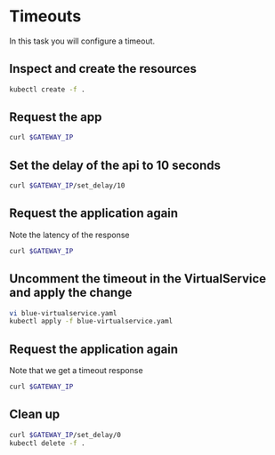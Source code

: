 # Timeouts

In this task you will configure a timeout.

## Inspect and create the resources

```bash
kubectl create -f .
```

## Request the app

```bash
curl $GATEWAY_IP
```

## Set the delay of the api to 10 seconds

```bash
curl $GATEWAY_IP/set_delay/10
```

## Request the application again

Note the latency of the response

```bash
curl $GATEWAY_IP
```

## Uncomment the timeout in the VirtualService and apply the change

```bash
vi blue-virtualservice.yaml
kubectl apply -f blue-virtualservice.yaml
```

## Request the application again

Note that we get a timeout response

```bash
curl $GATEWAY_IP
```

## Clean up

```bash
curl $GATEWAY_IP/set_delay/0
kubectl delete -f .
```
